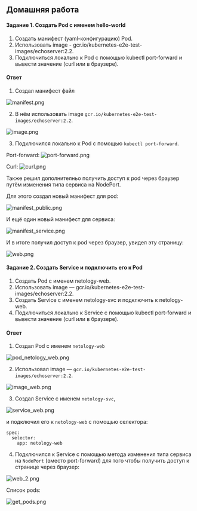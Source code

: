 ## Домашняя работа

#### Задание 1. Создать Pod с именем hello-world

1) Создать манифест (yaml-конфигурацию) Pod.
2) Использовать image - gcr.io/kubernetes-e2e-test-images/echoserver:2.2.
3) Подключиться локально к Pod с помощью kubectl port-forward и вывести значение (curl или в браузере).

#### Ответ

1) Создал манифест файл

![manifest.png](screenshots/manifest.png)

2) В нём использовать image `gcr.io/kubernetes-e2e-test-images/echoserver:2.2`.

![image.png](screenshots/image.png)

3) Подключился локально к Pod с помощью `kubectl port-forward`.

Port-forward:
![port-forward.png](screenshots/port-forward.png)

Curl:
![curl.png](screenshots/curl.png)

Также решил дополнителньо получить доступ к pod через браузер путём изменения типа сервиса на NodePort.

Для этого создал новый манифест для pod:

![manifest_public.png](screenshots/manifest_public.png)

И ещё один новый манифест для сервиса:

![manifest_service.png](screenshots/manifest_service.png)

И в итоге получил доступ к pod через браузер, увидел эту страницу:

![web.png](screenshots/web.png)

#### Задание 2. Создать Service и подключить его к Pod

1) Создать Pod с именем netology-web.
2) Использовать image — gcr.io/kubernetes-e2e-test-images/echoserver:2.2.
3) Создать Service с именем netology-svc и подключить к netology-web.
4) Подключиться локально к Service с помощью kubectl port-forward и вывести значение (curl или в браузере).

#### Ответ

1) Создал Pod с именем `netology-web`

![pod_netology_web.png](screenshots/pod_netology_web.png)

2) Использовал image — `gcr.io/kubernetes-e2e-test-images/echoserver:2.2`.

![image_web.png](screenshots/image_web.png)

3) Создал Service с именем `netology-svc`,

![service_web.png](screenshots/service_web.png)

и подключил его к `netology-web` с помощью селектора:

```
spec:
  selector:
    app: netology-web
```

4) Подключился к Service с помощью метода изменения типа сервиса на `NodePort` (вместо port-forward) для того чтобы получить доступ к странице через браузер:

![web_2.png](screenshots/web_2.png)

Список pods:

![get_pods.png](screenshots/get_pods.png)
